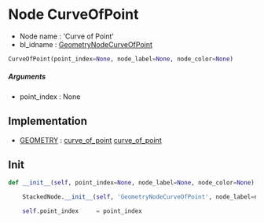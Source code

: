 # Node CurveOfPoint

- Node name : 'Curve of Point'
- bl_idname : [GeometryNodeCurveOfPoint](https://docs.blender.org/api/current/bpy.types.GeometryNodeCurveOfPoint.html)


``` python
CurveOfPoint(point_index=None, node_label=None, node_color=None)
```
##### Arguments

- point_index : None

## Implementation

- [GEOMETRY](/docs/GeoNodes/socket_GEOMETRY.md) : [curve_of_point](/docs/GeoNodes/socket_GEOMETRY.md#curve_of_point) [curve_of_point](/docs/GeoNodes/socket_GEOMETRY.md#curve_of_point)

## Init

``` python
def __init__(self, point_index=None, node_label=None, node_color=None):

    StackedNode.__init__(self, 'GeometryNodeCurveOfPoint', node_label=node_label, node_color=node_color)

    self.point_index     = point_index
```
